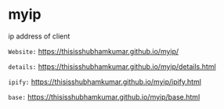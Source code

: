 # myip
ip address of client

`Website:` https://thisisshubhamkumar.github.io/myip/

`details:` https://thisisshubhamkumar.github.io/myip/details.html

`ipify:` https://thisisshubhamkumar.github.io/myip/ipify.html

`base:` https://thisisshubhamkumar.github.io/myip/base.html

